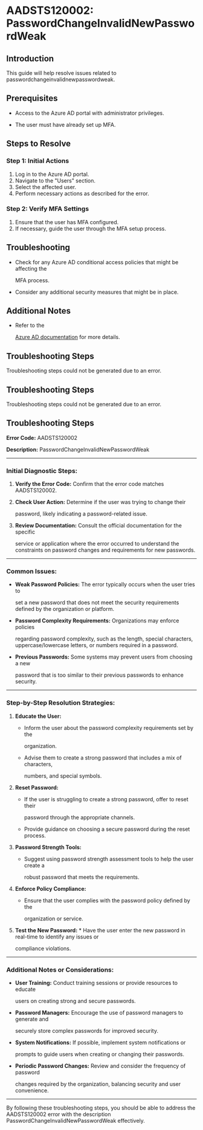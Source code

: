 # AADSTS120002: PasswordChangeInvalidNewPasswordWeak


## Introduction

This guide will help resolve issues related to
passwordchangeinvalidnewpasswordweak.


## Prerequisites


* Access to the Azure AD portal with administrator privileges.

* The user must have already set up MFA.


## Steps to Resolve


### Step 1: Initial Actions

1. Log in to the Azure AD portal.
2. Navigate to the "Users" section.
3. Select the affected user.
4. Perform necessary actions as described for the error.


### Step 2: Verify MFA Settings

1. Ensure that the user has MFA configured.
2. If necessary, guide the user through the MFA setup process.


## Troubleshooting


* Check for any Azure AD conditional access policies that might be affecting the

  MFA process.

* Consider any additional security measures that might be in place.


## Additional Notes


* Refer to the

  [Azure AD 
documentation](https://learn.microsoft.com/en-us/azure/active-directory/)
  for more details.


## Troubleshooting Steps

Troubleshooting steps could not be generated due to an error.


## Troubleshooting Steps

Troubleshooting steps could not be generated due to an error.


## Troubleshooting Steps

**Error Code:** AADSTS120002

**Description:** PasswordChangeInvalidNewPasswordWeak

***


### Initial Diagnostic Steps:

1. **Verify the Error Code:** Confirm that the error code matches AADSTS120002.

2. **Check User Action:** Determine if the user was trying to change their

   password, likely indicating a password-related issue.

3. **Review Documentation:** Consult the official documentation for the specific

   service or application where the error occurred to understand the constraints
   on password changes and requirements for new passwords.

***


### Common Issues:


* **Weak Password Policies:** The error typically occurs when the user tries to

  set a new password that does not meet the security requirements defined by the
  organization or platform.


* **Password Complexity Requirements:** Organizations may enforce policies

  regarding password complexity, such as the length, special characters,
  uppercase/lowercase letters, or numbers required in a password.


* **Previous Passwords:** Some systems may prevent users from choosing a new

  password that is too similar to their previous passwords to enhance security.

***


### Step-by-Step Resolution Strategies:

1. **Educate the User:** 

   * Inform the user about the password complexity requirements set by the

     organization.
   * Advise them to create a strong password that includes a mix of characters,

     numbers, and special symbols.

2. **Reset Password:** 

   * If the user is struggling to create a strong password, offer to reset their

     password through the appropriate channels.
   * Provide guidance on choosing a secure password during the reset process.

3. **Password Strength Tools:** 

   * Suggest using password strength assessment tools to help the user create a

     robust password that meets the requirements.

4. **Enforce Policy Compliance:** 

   * Ensure that the user complies with the password policy defined by the

     organization or service.

5. **Test the New Password:**    * Have the user enter the new password in 
real-time to identify any issues or

     compliance violations.

***


### Additional Notes or Considerations:


* **User Training:** Conduct training sessions or provide resources to educate

  users on creating strong and secure passwords.


* **Password Managers:** Encourage the use of password managers to generate and

  securely store complex passwords for improved security.


* **System Notifications:** If possible, implement system notifications or

  prompts to guide users when creating or changing their passwords.


* **Periodic Password Changes:** Review and consider the frequency of password

  changes required by the organization, balancing security and user convenience.

*** 

By following these troubleshooting steps, you should be able to address the
AADSTS120002 error with the description PasswordChangeInvalidNewPasswordWeak
effectively.